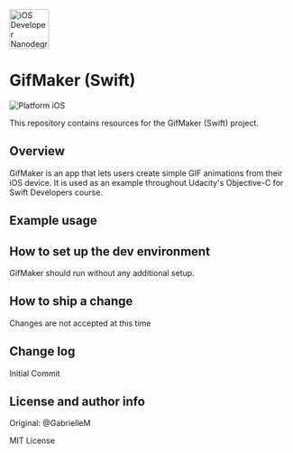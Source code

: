 <img src="https://s3-us-west-1.amazonaws.com/udacity-content/degrees/catalog-images/nd003.png" alt="iOS Developer Nanodegree logo" height="70" >

# GifMaker (Swift)

![Platform iOS](https://img.shields.io/badge/nanodegree-iOS-blue.svg)

This repository contains resources for the GifMaker (Swift) project.

## Overview

GifMaker is an app that lets users create simple GIF animations from their iOS device. It is used as an example throughout Udacity's Objective-C for Swift Developers course.

## Example usage

## How to set up the dev environment

GifMaker should run without any additional setup.

## How to ship a change

Changes are not accepted at this time
 
## Change log

Initial Commit

## License and author info
Original: @GabrielleM

MIT License
